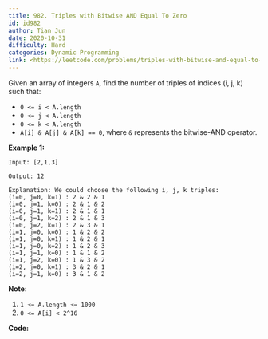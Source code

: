 ```yaml
---
title: 982. Triples with Bitwise AND Equal To Zero
id: id982
author: Tian Jun
date: 2020-10-31
difficulty: Hard
categories: Dynamic Programming
link: <https://leetcode.com/problems/triples-with-bitwise-and-equal-to-zero/description/>
---
```


Given an array of integers `A`, find the number of triples of indices (i, j,
k) such that:

  * `0 <= i < A.length`
  * `0 <= j < A.length`
  * `0 <= k < A.length`
  * `A[i] & A[j] & A[k] == 0`, where `&` represents the bitwise-AND operator.



**Example 1:**
            
	Input: [2,1,3]    
	Output: 12    
	Explanation: We could choose the following i, j, k triples:    (i=0, j=0, k=1) : 2 & 2 & 1    (i=0, j=1, k=0) : 2 & 1 & 2    (i=0, j=1, k=1) : 2 & 1 & 1    (i=0, j=1, k=2) : 2 & 1 & 3    (i=0, j=2, k=1) : 2 & 3 & 1    (i=1, j=0, k=0) : 1 & 2 & 2    (i=1, j=0, k=1) : 1 & 2 & 1    (i=1, j=0, k=2) : 1 & 2 & 3    (i=1, j=1, k=0) : 1 & 1 & 2    (i=1, j=2, k=0) : 1 & 3 & 2    (i=2, j=0, k=1) : 3 & 2 & 1    (i=2, j=1, k=0) : 3 & 1 & 2    



**Note:**

  1. `1 <= A.length <= 1000`
  2. `0 <= A[i] < 2^16`


**Code:**
